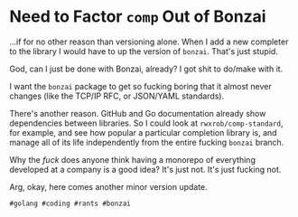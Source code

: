 # Need to Factor `comp` Out of Bonzai

...if for no other reason than versioning alone. When I add a new
completer to the library I would have to up the version of `bonzai`.
That's just stupid.

God, can I just be done with Bonzai, already? I got shit to do/make with
it.

I want the `bonzai` package to get so fucking boring that it almost
never changes (like the TCP/IP RFC, or JSON/YAML standards).

There's another reason. GitHub and Go documentation already
show dependencies between libraries. So I could look at
`rwxrob/comp-standard`, for example, and see how popular a particular
completion library is, and manage all of its life independently from the
entire fucking `bonzai` branch.

Why the *fuck* does anyone think having a monorepo of everything
developed at a company is a good idea? It's just not. It's just fucking
not.

Arg, okay, here comes another minor version update.

    #golang #coding #rants #bonzai
